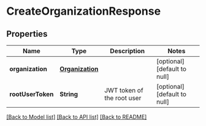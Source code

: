 # CreateOrganizationResponse
## Properties

Name | Type | Description | Notes
------------ | ------------- | ------------- | -------------
**organization** | [**Organization**](Organization.md) |  | [optional] [default to null]
**rootUserToken** | **String** | JWT token of the root user | [optional] [default to null]

[[Back to Model list]](../README.md#documentation-for-models) [[Back to API list]](../README.md#documentation-for-api-endpoints) [[Back to README]](../README.md)

